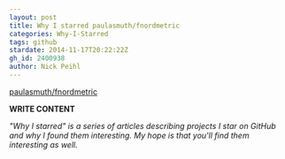 ```yaml
---
layout: post
title: Why I starred paulasmuth/fnordmetric
categories: Why-I-Starred
tags: github
stardate: 2014-11-17T20:22:22Z
gh_id: 2400938
author: Nick Peihl
---
```


[paulasmuth/fnordmetric](star.repo.html_url)

**WRITE CONTENT**

*"Why I starred" is a series of articles describing projects I star on GitHub and why I found them interesting. My hope is that you'll find them interesting as well.*

